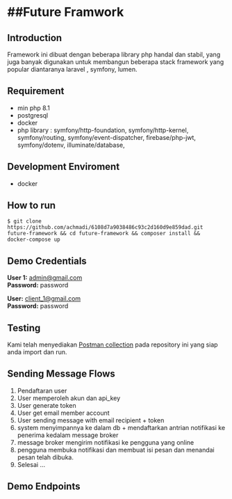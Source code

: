 # ##Future Framwork

## Introduction
Framework ini dibuat dengan beberapa library php handal dan stabil,  yang juga banyak digunakan untuk membangun beberapa stack framework yang popular diantaranya laravel , symfony, lumen.

## Requirement 
- min php 8.1
- postgresql
- docker
- php library : symfony/http-foundation, symfony/http-kernel, symfony/routing, symfony/event-dispatcher, firebase/php-jwt, symfony/dotenv, illuminate/database,

## Development Enviroment 
- docker 

## How to run

```
$ git clone https://github.com/achmadi/6108d7a9038486c93c2d160d9e859dad.git future-framework && cd future-framework && composer install &&  docker-compose up 
```
## Demo Credentials

**User 1:** admin@gmail.com  
**Password:** password

**User:** client_1@gmail.com  
**Password:** password

## Testing 

Kami telah menyediakan  [Postman collection](https://github.com/achmadi/6108d7a9038486c93c2d160d9e859dad/blob/master/future-framework.postman_collection.json) pada repository ini yang siap anda import dan run.

## Sending Message Flows 

1. Pendaftaran user 
2. User memperoleh akun dan api_key
3. User generate token
4. User get email member account
5. User sending message with email recipient + token 
6. system  menyimpannya ke dalam db + mendaftarkan antrian notifikasi ke penerima kedalam message broker 
7. message broker mengirim notifikasi ke pengguna yang online 
8. pengguna membuka notifikasi dan membuat isi pesan dan menandai pesan telah dibuka. 
9. Selesai ...

## Demo Endpoints 